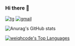 ### Hi there 👋
[![tg](https://img.shields.io/badge/Telegram-@kinna_ge-00BFFF?style=flat-square&logo=telegram)](https://t.me/kinna_ge)
[![gmail](https://img.shields.io/badge/Gmail-wqhcode-DC143C?style=flat-square&logo=gmail)](mailto:wqhcode@gmail.com)
<!-- - 👋 Hi, I’m @weiqhcode -->
<!-- - 👀 I’m interested in ... -->
<!-- - 🌱 I’m currently learning ... -->
<!-- - 💞️ I’m looking to collaborate on ... -->
<!-- - 📫 How to reach me ... -->

<!---
weiqhcode/weiqhcode is a ✨ special ✨ repository because its `README.md` (this file) appears on your GitHub profile.
You can click the Preview link to take a look at your changes.
--->

![Anurag's GitHub stats](https://github-readme-stats.vercel.app/api?username=weiqhcode&show_icons=true&count_private=true)

[![weiqhcode's Top Languages](https://github-readme-stats.vercel.app/api/top-langs/?username=weiqhcode&layout=compact)](https://github.com/anuraghazra/github-readme-stats)


